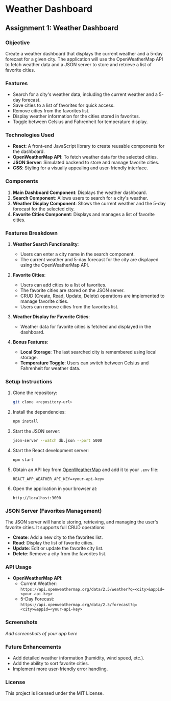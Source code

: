 # Weather Dashboard

## Assignment 1: Weather Dashboard

### Objective
Create a weather dashboard that displays the current weather and a 5-day forecast for a given city. The application will use the OpenWeatherMap API to fetch weather data and a JSON server to store and retrieve a list of favorite cities.

### Features
- Search for a city's weather data, including the current weather and a 5-day forecast.
- Save cities to a list of favorites for quick access.
- Remove cities from the favorites list.
- Display weather information for the cities stored in favorites.
- Toggle between Celsius and Fahrenheit for temperature display.

### Technologies Used
- **React**: A front-end JavaScript library to create reusable components for the dashboard.
- **OpenWeatherMap API**: To fetch weather data for the selected cities.
- **JSON Server**: Simulated backend to store and manage favorite cities.
- **CSS**: Styling for a visually appealing and user-friendly interface.

### Components
1. **Main Dashboard Component**: Displays the weather dashboard.
2. **Search Component**: Allows users to search for a city's weather.
3. **Weather Display Component**: Shows the current weather and the 5-day forecast for the selected city.
4. **Favorite Cities Component**: Displays and manages a list of favorite cities.

### Features Breakdown

1. **Weather Search Functionality**:
   - Users can enter a city name in the search component.
   - The current weather and 5-day forecast for the city are displayed using the OpenWeatherMap API.

2. **Favorite Cities**:
   - Users can add cities to a list of favorites.
   - The favorite cities are stored on the JSON server.
   - CRUD (Create, Read, Update, Delete) operations are implemented to manage favorite cities.
   - Users can remove cities from the favorites list.

3. **Weather Display for Favorite Cities**:
   - Weather data for favorite cities is fetched and displayed in the dashboard.

4. **Bonus Features**:
   - **Local Storage**: The last searched city is remembered using local storage.
   - **Temperature Toggle**: Users can switch between Celsius and Fahrenheit for weather data.

### Setup Instructions

1. Clone the repository:
    ```bash
    git clone <repository-url>
    ```

2. Install the dependencies:
    ```bash
    npm install
    ```

3. Start the JSON server:
    ```bash
    json-server --watch db.json --port 5000
    ```

4. Start the React development server:
    ```bash
    npm start
    ```

5. Obtain an API key from [OpenWeatherMap](https://openweathermap.org/api) and add it to your `.env` file:
    ```env
    REACT_APP_WEATHER_API_KEY=<your-api-key>
    ```

6. Open the application in your browser at:
    ```
    http://localhost:3000
    ```

### JSON Server (Favorites Management)
The JSON server will handle storing, retrieving, and managing the user's favorite cities. It supports full CRUD operations:
- **Create**: Add a new city to the favorites list.
- **Read**: Display the list of favorite cities.
- **Update**: Edit or update the favorite city list.
- **Delete**: Remove a city from the favorites list.

### API Usage

- **OpenWeatherMap API**: 
    - Current Weather: `https://api.openweathermap.org/data/2.5/weather?q=<city>&appid=<your-api-key>`
    - 5-Day Forecast: `https://api.openweathermap.org/data/2.5/forecast?q=<city>&appid=<your-api-key>`

### Screenshots

_Add screenshots of your app here_

### Future Enhancements
- Add detailed weather information (humidity, wind speed, etc.).
- Add the ability to sort favorite cities.
- Implement more user-friendly error handling.

### License
This project is licensed under the MIT License.
